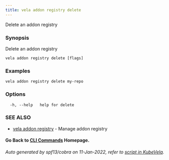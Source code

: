```yaml
---
title: vela addon registry delete
---
```


Delete an addon registry

### Synopsis

Delete an addon registry

```
vela addon registry delete [flags]
```

### Examples

```
vela addon registry delete my-repo 
```

### Options

```
  -h, --help   help for delete
```

### SEE ALSO

* [vela addon registry](vela_addon_registry)	 - Manage addon registry

#### Go Back to [CLI Commands](vela) Homepage.


###### Auto generated by spf13/cobra on 11-Jan-2022, refer to [script in KubeVela](https://github.com/oam-dev/kubevela/tree/master/hack/docgen).
